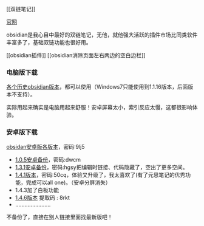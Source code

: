 [[双链笔记]]

[官网](https://obsidian.md/)

obsidian是我心目中最好的双链笔记，无他，就他强大活跃的插件市场比同类软件丰富多了，基础双链功能也很好用。

[[obsidian插件]]
[[obsidian消除页面左右两边的空白边栏]]
### 电脑版下载
[各个历史obsidian版本](https://thoughts.teambition.com/share/62a131711a6baa00416a79d3#title=Obsidian_安装包)，都可以使用（Windows7只能使用到1.1.16版本，后面版本不支持）。

实际用起来确实是电脑用起来舒服！安卓屏幕太小，索引反应太慢，这都很影响体验。



### 安卓版下载
[obsidan安卓版各版本](https://wwdx.lanzoue.com/b030yr97g)，密码:9lj5

- [1.0.5安卓备份](https://wwu.lanzoum.com/ipjFP0bdhq5i)，密码:dwcm
- [1.3.1安卓备份](https://wwu.lanzoum.com/ia9BX0f8q69a)，密码:hgsy把编辑时链接、代码隐藏了，空出了更多空间。
- [1.4.1版本](https://wwu.lanzoum.com/iqp0A0g7v4xc)，密码:50cq，体验又升级了，我太喜欢了(有了元思笔记的优秀功能，完成可以all one)。（安卓分屏消失）
- 1.4.3加了白板功能
- [1.4.6版本](https://wwp.lanzoup.com/i60CU14nfy8b) 提取码 : 8rkt
- .......................


不备份了，直接在别人链接里面找最新版吧！



